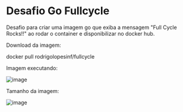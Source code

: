 # Desafio Go Fullcycle

Desafio para criar uma imagem go que exiba a mensagem "Full Cycle Rocks!!" ao rodar o container e disponibilizar no docker hub.

Download da imagem:

docker pull rodrigolopesinf/fullcycle

Imagem executando:

![image](https://github.com/rodrigolopesinf/desafio-go-fullcycle/assets/55162026/a0233f70-985f-4d83-a23b-d9624a820030)

Tamanho da imagem:

![image](https://github.com/rodrigolopesinf/desafio-go-fullcycle/assets/55162026/b0e578bc-5cc7-4bae-9249-d639432c41b1)


